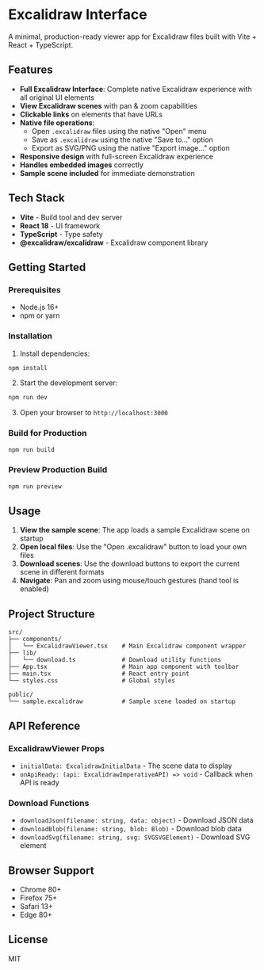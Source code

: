 # Excalidraw Interface

A minimal, production-ready viewer app for Excalidraw files built with Vite + React + TypeScript.

## Features

- **Full Excalidraw Interface**: Complete native Excalidraw experience with all original UI elements
- **View Excalidraw scenes** with pan & zoom capabilities
- **Clickable links** on elements that have URLs
- **Native file operations**:
  - Open `.excalidraw` files using the native "Open" menu
  - Save as `.excalidraw` using the native "Save to..." option
  - Export as SVG/PNG using the native "Export image..." option
- **Responsive design** with full-screen Excalidraw experience
- **Handles embedded images** correctly
- **Sample scene included** for immediate demonstration

## Tech Stack

- **Vite** - Build tool and dev server
- **React 18** - UI framework
- **TypeScript** - Type safety
- **@excalidraw/excalidraw** - Excalidraw component library

## Getting Started

### Prerequisites

- Node.js 16+
- npm or yarn

### Installation

1. Install dependencies:
```bash
npm install
```

2. Start the development server:
```bash
npm run dev
```

3. Open your browser to `http://localhost:3000`

### Build for Production

```bash
npm run build
```

### Preview Production Build

```bash
npm run preview
```

## Usage

1. **View the sample scene**: The app loads a sample Excalidraw scene on startup
2. **Open local files**: Use the "Open .excalidraw" button to load your own files
3. **Download scenes**: Use the download buttons to export the current scene in different formats
4. **Navigate**: Pan and zoom using mouse/touch gestures (hand tool is enabled)

## Project Structure

```
src/
├── components/
│   └── ExcalidrawViewer.tsx    # Main Excalidraw component wrapper
├── lib/
│   └── download.ts             # Download utility functions
├── App.tsx                     # Main app component with toolbar
├── main.tsx                    # React entry point
└── styles.css                  # Global styles

public/
└── sample.excalidraw           # Sample scene loaded on startup
```

## API Reference

### ExcalidrawViewer Props

- `initialData: ExcalidrawInitialData` - The scene data to display
- `onApiReady: (api: ExcalidrawImperativeAPI) => void` - Callback when API is ready

### Download Functions

- `downloadJson(filename: string, data: object)` - Download JSON data
- `downloadBlob(filename: string, blob: Blob)` - Download blob data
- `downloadSvg(filename: string, svg: SVGSVGElement)` - Download SVG element

## Browser Support

- Chrome 80+
- Firefox 75+
- Safari 13+
- Edge 80+

## License

MIT
